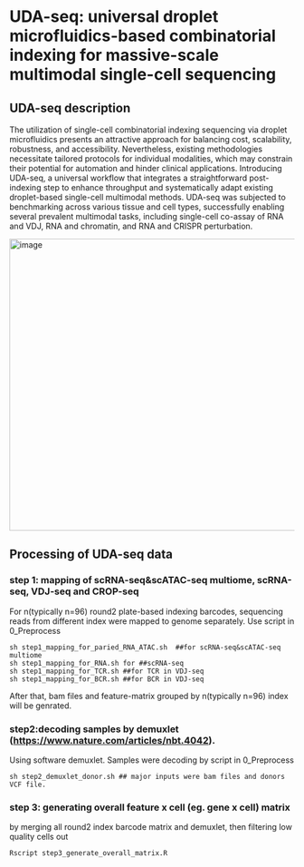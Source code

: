 # UDA-seq: universal droplet microfluidics-based combinatorial indexing for massive-scale multimodal single-cell sequencing
## UDA-seq description
The utilization of single-cell combinatorial indexing sequencing via droplet microfluidics presents an attractive approach for balancing cost, scalability, robustness, and accessibility. Nevertheless, existing methodologies necessitate tailored protocols for individual modalities, which may constrain their potential for automation and hinder clinical applications. Introducing UDA-seq, a universal workflow that integrates a straightforward post-indexing step to enhance throughput and systematically adapt existing droplet-based single-cell multimodal methods. UDA-seq was subjected to benchmarking across various tissue and cell types, successfully enabling several prevalent multimodal tasks, including single-cell co-assay of RNA and VDJ, RNA and chromatin, and RNA and CRISPR perturbation. 

<img width="515" alt="image" src="https://github.com/user-attachments/assets/ef334233-cf5f-41f7-aaa4-eae20e6e0160">

## Processing of UDA-seq data
### step 1: mapping of scRNA-seq&scATAC-seq multiome, scRNA-seq, VDJ-seq and CROP-seq
For n(typically n=96) round2 plate-based indexing barcodes, sequencing reads from different index were mapped to genome separately. Use script in 0_Preprocess
```
sh step1_mapping_for_paried_RNA_ATAC.sh  ##for scRNA-seq&scATAC-seq multiome
sh step1_mapping_for_RNA.sh for ##scRNA-seq
sh step1_mapping_for_TCR.sh ##for TCR in VDJ-seq
sh step1_mapping_for_BCR.sh ##for BCR in VDJ-seq
```
After that, bam files and feature-matrix grouped by n(typically n=96) index will be genrated.
### step2:decoding samples by demuxlet (https://www.nature.com/articles/nbt.4042). 
Using software demuxlet. Samples were decoding by script in 0_Preprocess
```
sh step2_demuxlet_donor.sh ## major inputs were bam files and donors VCF file.
```
### step 3: generating overall feature x cell (eg. gene x cell) matrix
by merging all round2 index barcode matrix and demuxlet, then filtering low quality cells out
```
Rscript step3_generate_overall_matrix.R
```
